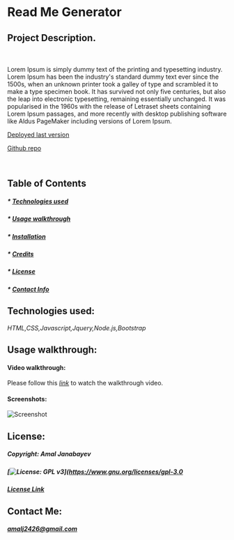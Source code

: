 
  # Read Me Generator 


  ## Project Description.
  <br>
  <br>
  Lorem Ipsum is simply dummy text of the printing and typesetting industry. Lorem Ipsum has been the industry's standard dummy text ever since the 1500s, when an unknown printer took a galley of type and scrambled it to make a type specimen book. It has survived not only five centuries, but also the leap into electronic typesetting, remaining essentially unchanged. It was popularised in the 1960s with the release of Letraset sheets containing Lorem Ipsum passages, and more recently with desktop publishing software like Aldus PageMaker including versions of Lorem Ipsum. 



   [Deployed last version](dflkvhsvkh.co) 

   [Github repo](aslkhajhkb.com) 

  <br>

  ## Table of Contents 
 
  ##### * [Technologies used](#technologies)
  ##### * [Usage walkthrough](#walkthrough)
  ##### * [Installation](#usefulApplication)
  ##### * [Credits](#credits)
  ##### * [License](#license)
  ##### * [Contact Info](#contact)


  ## Technologies used:
   _*HTML,CSS,Javascript,Jquery,Node.js,Bootstrap*_

  ## Usage walkthrough:
  #### Video walkthrough:
  Please follow this *[link](https://www.youtube.com/watch?v=_8gHHBlbziw)* to watch the walkthrough video.

  #### Screenshots:
  ![Screenshot](./Assets/image/Portfoliopicta.png)

  ## License: 

  ##### Copyright: Amal Janabayev

  ##### [![License: GPL v3](https://img.shields.io/badge/License-GPLv3-blue.svg)](https://www.gnu.org/licenses/gpl-3.0
  ##### [License Link](https://www.gnu.org/licenses/gpl-3.0.en.html)


  ## Contact Me: 

  ##### amalj2426@gmail.com

